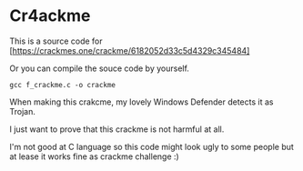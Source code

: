 # Cr4ackme

This is a source code for [https://crackmes.one/crackme/6182052d33c5d4329c345484]

Or you can compile the souce code by yourself.

 ```
 gcc f_crackme.c -o crackme
 ```

When making this crakcme, my lovely Windows Defender detects it as Trojan.

I just want to prove that this crackme is not harmful at all.

I'm not good at C language so this code might look ugly to some people but at lease it works fine as crackme challenge :)
